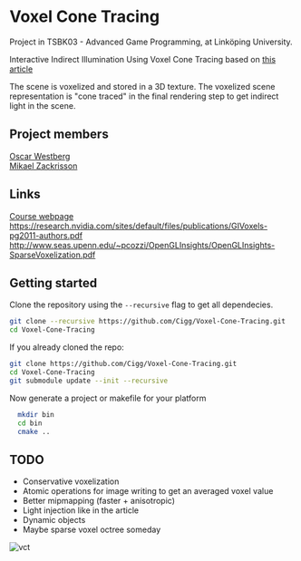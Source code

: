 # Voxel Cone Tracing
Project in TSBK03 - Advanced Game Programming, at Linköping University.

Interactive Indirect Illumination Using Voxel Cone Tracing based on [this article](https://research.nvidia.com/sites/default/files/publications/GIVoxels-pg2011-authors.pdf)

The scene is voxelized and stored in a 3D texture. The voxelized scene representation is "cone traced" in the final rendering step to get indirect light in the scene.

## Project members
[Oscar Westberg](http://oscarwestberg.github.io)  
[Mikael Zackrisson](http://mikaelzackrisson.se)

## Links
[Course webpage](http://www.computer-graphics.se/TSBK03.html)  
https://research.nvidia.com/sites/default/files/publications/GIVoxels-pg2011-authors.pdf
http://www.seas.upenn.edu/~pcozzi/OpenGLInsights/OpenGLInsights-SparseVoxelization.pdf  

## Getting started
Clone the repository using the `--recursive` flag to get all dependecies.

```bash
git clone --recursive https://github.com/Cigg/Voxel-Cone-Tracing.git
cd Voxel-Cone-Tracing
```
  
If you already cloned the repo:

```bash
git clone https://github.com/Cigg/Voxel-Cone-Tracing.git
cd Voxel-Cone-Tracing
git submodule update --init --recursive
```
  
Now generate a project or makefile for your platform

```bash
  mkdir bin
  cd bin
  cmake ..
```

## TODO
* Conservative voxelization
* Atomic operations for image writing to get an averaged voxel value
* Better mipmapping (faster + anisotropic)
* Light injection like in the article
* Dynamic objects
* Maybe sparse voxel octree someday

![](https://github.com/Cigg/Voxel-Cone-Tracing/raw/master/vct2.jpg "vct")